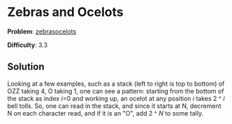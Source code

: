 # Zebras and Ocelots

**Problem**: [zebrasocelots](https://open.kattis.com/problems/zebrasocelots)

**Difficulty**: 3.3

## Solution

Looking at a few examples, such as a stack (left to right is top to bottom) of OZZ taking 4, O taking 1, one can see a pattern: starting from the bottom of the stack as index *i*=0 and working up, an ocelot at any position *i* takes 2 ^ *i* bell tolls. So, one can read in the stack, and since it starts at N, decrement N on each character read, and if it is an "O", add 2 ^ *N* to some tally.
